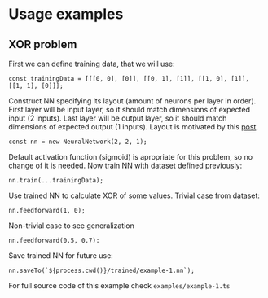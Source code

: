# Usage examples

## XOR problem

First we can define training data, that we will use:

    const trainingData = [[[0, 0], [0]], [[0, 1], [1]], [[1, 0], [1]], [[1, 1], [0]]];

Construct NN specifying its layout (amount of neurons per layer in order).
First layer will be input layer, so it should match dimensions of expected input (2 inputs).
Last layer will be output layer, so it should match dimensions of expected output (1 inputs).
Layout is motivated by this [post](https://medium.com/@jayeshbahire/the-xor-problem-in-neural-networks-50006411840b).

    const nn = new NeuralNetwork(2, 2, 1);

Default activation function (sigmoid) is apropriate for this problem, so no change of it is needed.
Now train NN with dataset defined previously:

    nn.train(...trainingData);

Use trained NN to calculate XOR of some values.
Trivial case from dataset:

    nn.feedforward(1, 0);

Non-trivial case to see generalization

    nn.feedforward(0.5, 0.7):

Save trained NN for future use:

    nn.saveTo(`${process.cwd()}/trained/example-1.nn`);

For full source code of this example check `examples/example-1.ts`